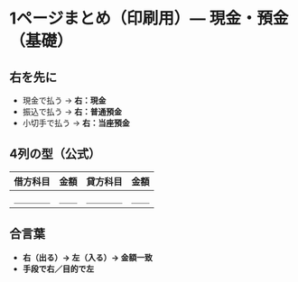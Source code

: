 # 1ページまとめ（印刷用）— 現金・預金（基礎）

## 右を先に

- 現金で払う → **右：現金**
- 振込で払う → **右：普通預金**
- 小切手で払う → **右：当座預金**

## 4列の型（公式）

| 借方科目 | 金額 | 貸方科目 | 金額 |
| -------- | ---: | -------- | ---: |
| ＿＿＿＿ | ＿＿ | ＿＿＿＿ | ＿＿ |

## 合言葉

- **右（出る）→ 左（入る）→ 金額一致**
- **手段で右／目的で左**

